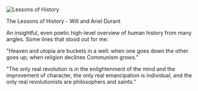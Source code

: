 <img src="../../public/images/book_covers/lessonsofhistory.jpg" id="cover" alt="Lessons of History"/>
<p id="title">The Lessons of History - Will and Ariel Durant</p>

An insightful, even poetic high-level overview of human history from many angles. 
Some lines that stood out for me:

"Heaven and utopia are buckets in a well: when one goes down the other goes up; when religion declines Communism grows."

"The only real revolution is in the enlightenment of the mind and the improvement of character, the only real emancipation is individual, and the only real revolutionists are philosophers and saints."
